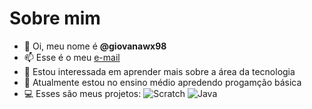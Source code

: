 # Sobre mim
- 👋 Oi, meu nome é **@giovanawx98**
- 📫 Esse é o meu [e-mail](giovana.bellisario@escola.pr.gov.br)
- 👀 Estou interessada em aprender mais sobre a área da tecnologia
- 🌱 Atualmente estou no ensino médio apredendo progamção básica
- 💻 Esses são meus projetos:
 ![Scratch](https://scratch.mit.edu/projects/715173658)
 ![Java](https://editor.p5js.org/giovana.bellisario/full/QuWG69HpR)
